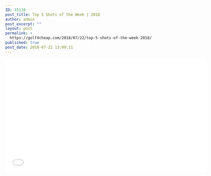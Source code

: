 ```yaml
---
ID: 15110
post_title: Top 5 Shots of the Week | 2018
author: admin
post_excerpt: ""
layout: post
permalink: >
  https://golf4cheap.com/2018/07/22/top-5-shots-of-the-week-2018/
published: true
post_date: 2018-07-22 13:09:11
---
```

<iframe width="640" height="360" src="//www.youtube.com/embed/zMUzuQAvbsU" frameborder="0" allow="autoplay; encrypted-media" allowfullscreen></iframe>